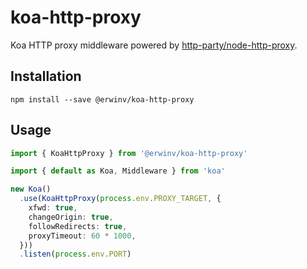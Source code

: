 # koa-http-proxy
Koa HTTP proxy middleware powered by [http-party/node-http-proxy](https://github.com/http-party/node-http-proxy).

## Installation

```shell
npm install --save @erwinv/koa-http-proxy
```

## Usage

```typescript
import { KoaHttpProxy } from '@erwinv/koa-http-proxy'

import { default as Koa, Middleware } from 'koa'

new Koa()
  .use(KoaHttpProxy(process.env.PROXY_TARGET, {
    xfwd: true,
    changeOrigin: true,
    followRedirects: true,
    proxyTimeout: 60 * 1000,
  }))
  .listen(process.env.PORT)
```
